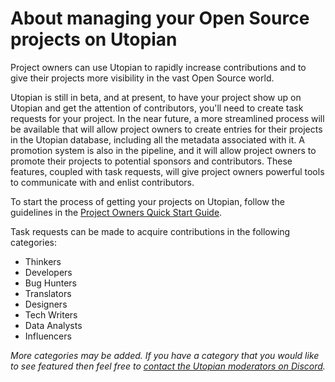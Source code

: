 # About managing your Open Source projects on Utopian

Project owners can use Utopian to rapidly increase contributions and to give their projects more visibility in the vast Open Source world.

Utopian is still in beta, and at present, to have your project show up on Utopian and get the attention of contributors, you'll need to create task requests for your project. In the near future, a more streamlined process will be available that will allow project owners to create entries for their projects in the Utopian database, including all the metadata associated with it. A promotion system is also in the pipeline, and it will allow project owners to promote their projects to potential sponsors and contributors. These features, coupled with task requests, will give project owners powerful tools to communicate with and enlist contributors.

To start the process of getting your projects on Utopian, follow the guidelines in the [Project Owners Quick Start Guide](guides/quickstart_project-owners.md).

Task requests can be made to acquire contributions in the following categories:

- Thinkers
- Developers
- Bug Hunters
- Translators
- Designers
- Tech Writers
- Data Analysts
- Influencers

*More categories may be added. If you have a category that you would like to see featured then feel free to [contact the Utopian moderators on Discord](https://discord.gg/UCvqCsx).*


